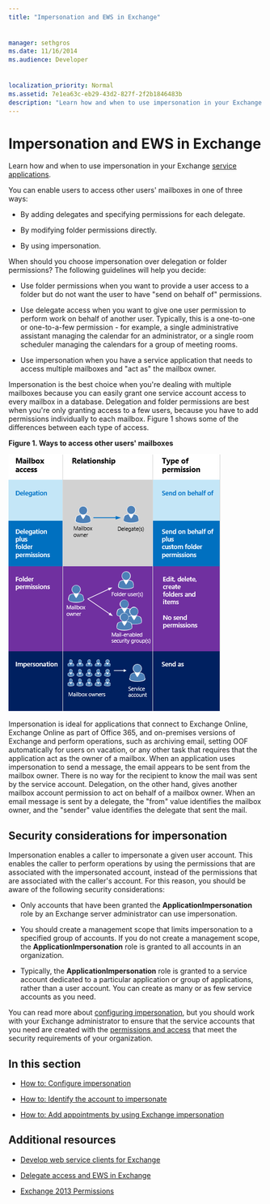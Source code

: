 ```yaml
---
title: "Impersonation and EWS in Exchange"
 
 
manager: sethgros
ms.date: 11/16/2014
ms.audience: Developer
 
 
localization_priority: Normal
ms.assetid: 7e1ea63c-eb29-43d2-827f-2f2b1846483b
description: "Learn how and when to use impersonation in your Exchange service applications."
---
```


# Impersonation and EWS in Exchange

Learn how and when to use impersonation in your Exchange [service applications](ews-application-types.md).
  
You can enable users to access other users' mailboxes in one of three ways:
  
- By adding delegates and specifying permissions for each delegate.
    
- By modifying folder permissions directly.
    
- By using impersonation.
    
When should you choose impersonation over delegation or folder permissions? The following guidelines will help you decide:
  
- Use folder permissions when you want to provide a user access to a folder but do not want the user to have "send on behalf of" permissions. 
    
- Use delegate access when you want to give one user permission to perform work on behalf of another user. Typically, this is a one-to-one or one-to-a-few permission - for example, a single administrative assistant managing the calendar for an administrator, or a single room scheduler managing the calendars for a group of meeting rooms.
    
- Use impersonation when you have a service application that needs to access multiple mailboxes and "act as" the mailbox owner.
    
Impersonation is the best choice when you're dealing with multiple mailboxes because you can easily grant one service account access to every mailbox in a database. Delegation and folder permissions are best when you're only granting access to a few users, because you have to add permissions individually to each mailbox. Figure 1 shows some of the differences between each type of access.
  
**Figure 1. Ways to access other users' mailboxes**

![Diagram showing mailbox access types, the relationship between the mailbox owner(s) and the delegate for each type, and the type of permission. Send on behalf of permissions for delegation and/or folder permissions. Send as permissions for impersonation.](media/Ex15_Delegate_Overview.png)
  
Impersonation is ideal for applications that connect to Exchange Online, Exchange Online as part of Office 365, and on-premises versions of Exchange and perform operations, such as archiving email, setting OOF automatically for users on vacation, or any other task that requires that the application act as the owner of a mailbox. When an application uses impersonation to send a message, the email appears to be sent from the mailbox owner. There is no way for the recipient to know the mail was sent by the service account. Delegation, on the other hand, gives another mailbox account permission to act on behalf of a mailbox owner. When an email message is sent by a delegate, the "from" value identifies the mailbox owner, and the "sender" value identifies the delegate that sent the mail. 
  
## Security considerations for impersonation

Impersonation enables a caller to impersonate a given user account. This enables the caller to perform operations by using the permissions that are associated with the impersonated account, instead of the permissions that are associated with the caller's account. For this reason, you should be aware of the following security considerations:
  
- Only accounts that have been granted the **ApplicationImpersonation** role by an Exchange server administrator can use impersonation. 
    
- You should create a management scope that limits impersonation to a specified group of accounts. If you do not create a management scope, the **ApplicationImpersonation** role is granted to all accounts in an organization. 
    
- Typically, the **ApplicationImpersonation** role is granted to a service account dedicated to a particular application or group of applications, rather than a user account. You can create as many or as few service accounts as you need. 
    
You can read more about [configuring impersonation](how-to-configure-impersonation.md), but you should work with your Exchange administrator to ensure that the service accounts that you need are created with the [permissions and access](http://technet.microsoft.com/en-us/library/dd351175%28v=exchg.150%29.aspx) that meet the security requirements of your organization. 
  
## In this section

- [How to: Configure impersonation](how-to-configure-impersonation.md)
    
- [How to: Identify the account to impersonate](how-to-identify-the-account-to-impersonate.md)
    
- [How to: Add appointments by using Exchange impersonation](how-to-add-appointments-by-using-exchange-impersonation.md)
    
## Additional resources
<a name="bk_addresources"> </a>

- [Develop web service clients for Exchange](develop-web-service-clients-for-exchange.md)
    
- [Delegate access and EWS in Exchange](delegate-access-and-ews-in-exchange.md)
    
- [Exchange 2013 Permissions](http://technet.microsoft.com/en-us/library/dd351175%28v=exchg.150%29.aspx)
    

